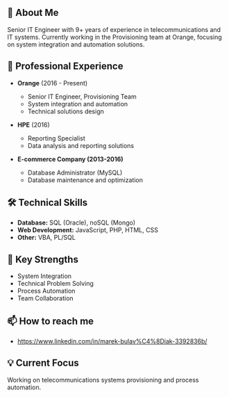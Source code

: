 ## 🚀 About Me
Senior IT Engineer with 9+ years of experience in telecommunications and IT systems. Currently working in the Provisioning team at Orange, focusing on system integration and automation solutions.

## 💼 Professional Experience
- **Orange** (2016 - Present)
  - Senior IT Engineer, Provisioning Team
  - System integration and automation
  - Technical solutions design

- **HPE** (2016)
  - Reporting Specialist
  - Data analysis and reporting solutions

- **E-commerce Company (2013-2016)**
  - Database Administrator (MySQL)
  - Database maintenance and optimization

## 🛠 Technical Skills
- **Database:** SQL (Oracle), noSQL (Mongo)
- **Web Development:** JavaScript, PHP, HTML, CSS
- **Other:** VBA, PL/SQL

## 🌟 Key Strengths
- System Integration
- Technical Problem Solving
- Process Automation
- Team Collaboration

## 📫 How to reach me
- https://www.linkedin.com/in/marek-bulav%C4%8Diak-3392836b/

## 💡 Current Focus
Working on telecommunications systems provisioning and process automation.
